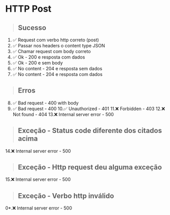 # HTTP Post

> ## Sucesso
1. ✅ Request com verbo http correto (post)
2. ✅ Passar nos headers o content type JSON
3. ✅ Chamar request com body correto
4. ✅ Ok - 200 e resposta com dados
5. ✅ Ok - 200 e sem body
6. ✅ No content - 204 e resposta sem dados
7. ✅ No content - 204 e resposta com dados

> ## Erros
8. ✅ Bad request - 400 with body
9. ✅ Bad request - 400
10.✅ Unauthorized - 401
11.❌ Forbidden - 403
12.❌ Not found - 404
13.❌ Internal server error - 500

> ## Exceção - Status code diferente dos citados acima
14.❌ Internal server error - 500

> ## Exceção - Http request deu alguma exceção
15.❌ Internal server error - 500

> ## Exceção - Verbo http inválido
0*.❌ Internal server error - 500